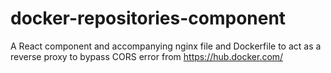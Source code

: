 # docker-repositories-component
A React component and accompanying nginx file and Dockerfile to act as a reverse proxy to bypass CORS error from https://hub.docker.com/
